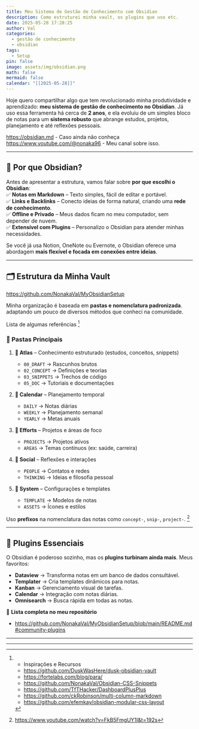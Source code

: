 ```yaml
---
title: Meu Sistema de Gestão de Conhecimento com Obsidian
description: Como estruturei minha vault, os plugins que uso etc.
date: 2025-05-28 17:28:25
author: Val
categories:
  - gestão de conhecimento
  - obsidian
tags:
  - Setup
pin: false
image: assets/img/obsidian.png
math: false
mermaid: false
calendar: "[[2025-05-28]]"
---
```


Hoje quero compartilhar algo que tem revolucionado minha produtividade e aprendizado: **meu sistema de gestão de conhecimento no Obsidian**. Já uso essa ferramenta há cerca de **2 anos**, e ela evoluiu de um simples bloco de notas para um **sistema robusto** que abrange estudos, projetos, planejamento e até reflexões pessoais.

<https://obsidian.md> - Caso ainda não conheça
<https://www.youtube.com/@nonaka96> - Meu canal sobre isso.

---

## 📌 Por que Obsidian?  

Antes de apresentar a estrutura, vamos falar sobre **por que escolhi o Obsidian**:  
✅ **Notas em Markdown** – Texto simples, fácil de editar e portável.  
✅ **Links e Backlinks** – Conecto ideias de forma natural, criando uma **rede de conhecimento**.  
✅ **Offline e Privado** – Meus dados ficam no meu computador, sem depender de nuvem.  
✅ **Extensível com Plugins** – Personalizo o Obsidian para atender minhas necessidades.  

Se você já usa Notion, OneNote ou Evernote, o Obsidian oferece uma abordagem **mais flexível e focada em conexões entre ideias**.  

---

## 🗂️ Estrutura da Minha Vault  

<https://github.com/NonakaVal/MyObsidianSetup>

Minha organização é baseada em **pastas e nomenclatura padronizada**. adaptando um pouco de diversos métodos que conheci na comunidade.

Lista de algumas referências [^1]

### 📂 Pastas Principais  

1. **📂 Atlas** – Conhecimento estruturado (estudos, conceitos, snippets)  
   - `00_DRAFT` → Rascunhos brutos  
   - `02_CONCEPT` → Definições e teorias  
   - `03_SNIPPETS` → Trechos de código  
   - `05_DOC` → Tutoriais e documentações  

2. **📂 Calendar** – Planejamento temporal  
   - `DAILY` → Notas diárias  
   - `WEEKLY` → Planejamento semanal  
   - `YEARLY` → Metas anuais  

3. **📂 Efforts** – Projetos e áreas de foco  
   - `PROJECTS` → Projetos ativos  
   - `AREAS` → Temas contínuos (ex: saúde, carreira)  

4. **📂 Social** – Reflexões e interações  
   - `PEOPLE` → Contatos e redes  
   - `THINKING` → Ideias e filosofia pessoal  

5. **📂 System** – Configurações e templates  
   - `TEMPLATE` → Modelos de notas  
   - `ASSETS` → Ícones e estilos  

 Uso **prefixos** na nomenclatura das notas como `concept-`, `snip-`, `project-`. [^2]


---

## 🔌 Plugins Essenciais  

O Obsidian é poderoso sozinho, mas os **plugins turbinam ainda mais**. Meus favoritos:  

- **Dataview** → Transforma notas em um banco de dados consultável.  
- **Templater** → Cria templates dinâmicos para notas.  
- **Kanban** → Gerenciamento visual de tarefas.  
- **Calendar** → Integração com notas diárias.  
- **Omnisearch** → Busca rápida em todas as notas.  

📌 **Lista completa no meu repositório**

- <https://github.com/NonakaVal/MyObsidianSetup/blob/main/README.md#community-plugins>

---
---

[^1]: - Inspirações e Recursos
	- <https://github.com/DuskWasHere/dusk-obsidian-vault>
	- <https://fortelabs.com/blog/para/>
	- <https://github.com/NonakaVal/Obsidian-CSS-Snippets>
	- <https://github.com/TfTHacker/DashboardPlusPlus>
	- <https://github.com/ckRobinson/multi-column-markdown>
	- <https://github.com/efemkay/obsidian-modular-css-layout>

[^2]: https://www.youtube.com/watch?v=FkB5FmgUY1I&t=192s

